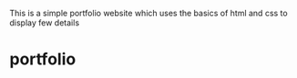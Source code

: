 This is a simple portfolio website which uses the basics of html and css to display few details
# portfolio

